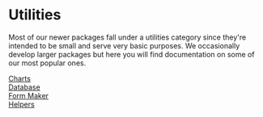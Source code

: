 # Utilities

Most of our newer packages fall under a utilities category since they're intended to be small and serve very basic purposes. We occasionally develop larger packages but here you will find documentation on some of our most popular ones.

[Charts](charts.md)<br>
[Database](database.md)<br>
[Form Maker](form_maker.md)<br>
[Helpers](helpers.md)<br>
